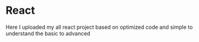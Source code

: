 # React
Here I uploaded my all react project based on optimized code and simple to understand the basic to advanced
